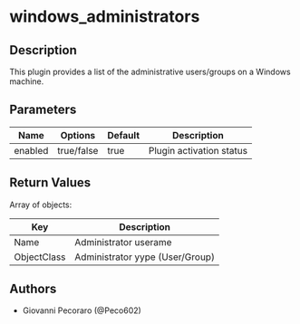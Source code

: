 # windows_administrators

## Description
This plugin provides a list of the administrative users/groups on a Windows machine.

## Parameters
| Name | Options | Default | Description |
| ---- | ------- | ------- | ----------- |
| enabled | true/false | true | Plugin activation status |

## Return Values
Array of objects:

| Key | Description |
| --- | ----------- |
| Name | Administrator userame |
| ObjectClass | Administrator yype (User/Group) |

## Authors
- Giovanni Pecoraro (@Peco602)